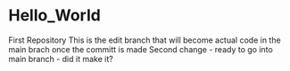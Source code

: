 # Hello_World
First Repository
This is the edit branch that will become actual code in the main brach once the committ is made
Second change - ready to go into main branch - did it make it?

